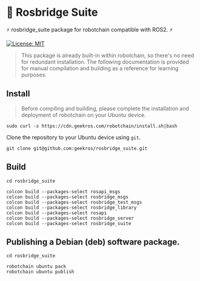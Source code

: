# 🤖 Rosbridge Suite

⚡ rosbridge_suite package for robotchain compatible with ROS2. ⚡

[![License: MIT](https://img.shields.io/badge/License-MIT-yellow.svg)](https://opensource.org/licenses/MIT)

> This package is already built-in within robotchain, so there's no need for redundant installation. The following documentation is provided for manual compilation and building as a reference for learning purposes.

## Install

> Before compiling and building, please complete the installation and deployment of robotchain on your Ubuntu device.

```shell
sudo curl -s https://cdn.geekros.com/robotchain/install.sh|bash
```

Clone the repository to your Ubuntu device using `git`.

```shell
git clone git@github.com:geekros/rosbridge_suite.git
```

## Build

```shell
cd rosbridge_suite
```

```shell
colcon build --packages-select rosapi_msgs
colcon build --packages-select rosbridge_msgs
colcon build --packages-select rosbridge_test_msgs
colcon build --packages-select rosbridge_library
colcon build --packages-select rosapi
colcon build --packages-select rosbridge_server
colcon build --packages-select rosbridge_suite
```

## Publishing a Debian (deb) software package.

```shell
cd rosbridge_suite
```

```shell
robotchain ubuntu pack
robotchain ubuntu publish
```
